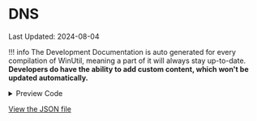 # DNS

Last Updated: 2024-08-04


!!! info
     The Development Documentation is auto generated for every compilation of WinUtil, meaning a part of it will always stay up-to-date. **Developers do have the ability to add custom content, which won't be updated automatically.**


<!-- BEGIN CUSTOM CONTENT -->

<!-- END CUSTOM CONTENT -->

<details>
<summary>Preview Code</summary>

```json
{
  "Content": "DNS",
  "category": "z__Advanced Tweaks - CAUTION",
  "link": "https://christitustech.github.io/winutil/dev/tweaks/z--Advanced-Tweaks---CAUTION/WPFchangedns",
  "panel": "1",
  "Order": "a040_",
  "Type": "Combobox",
  "ComboItems": "Default DHCP Google Cloudflare Cloudflare_Malware Cloudflare_Malware_Adult Open_DNS Quad9 AdGuard_Ads_Trackers AdGuard_Ads_Trackers_Malware_Adult"
}
```
</details>

<!-- BEGIN SECOND CUSTOM CONTENT -->

<!-- END SECOND CUSTOM CONTENT -->

[View the JSON file](https://github.com/ChrisTitusTech/winutil/tree/main/config/tweaks.json)

